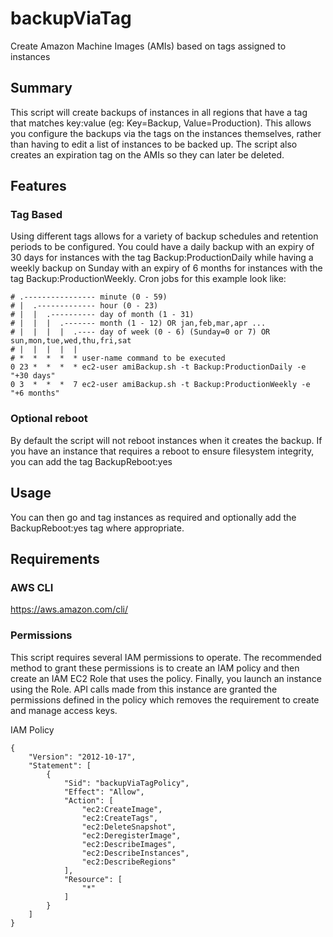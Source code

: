 # backupViaTag

Create Amazon Machine Images (AMIs) based on tags assigned to instances

## Summary
This script will create backups of instances in all regions that have a tag that matches key:value (eg: Key=Backup, Value=Production). This allows you configure the backups via the tags on the instances themselves, rather than having to edit a list of instances to be backed up. The script also creates an expiration tag on the AMIs so they can later be deleted. 

## Features

### Tag Based

Using different tags allows for a variety of backup schedules and retention periods to be configured. You could have a daily backup with an expiry of 30 days for instances with the tag Backup:ProductionDaily while having a weekly backup on Sunday with an expiry of 6 months for instances with the tag Backup:ProductionWeekly. Cron jobs for this example look like:
```
# .---------------- minute (0 - 59)
# |  .------------- hour (0 - 23)
# |  |  .---------- day of month (1 - 31)
# |  |  |  .------- month (1 - 12) OR jan,feb,mar,apr ...
# |  |  |  |  .---- day of week (0 - 6) (Sunday=0 or 7) OR sun,mon,tue,wed,thu,fri,sat
# |  |  |  |  |
# *  *  *  *  * user-name command to be executed
0 23 *  *  *  * ec2-user amiBackup.sh -t Backup:ProductionDaily -e "+30 days"
0 3  *  *  *  7 ec2-user amiBackup.sh -t Backup:ProductionWeekly -e "+6 months"
```
### Optional reboot

By default the script will not reboot instances when it creates the backup. If you have an instance that requires a reboot to ensure filesystem integrity, you can add the tag BackupReboot:yes

## Usage

You can then go and tag instances as required and optionally add the BackupReboot:yes tag where appropriate.

## Requirements
### AWS CLI
https://aws.amazon.com/cli/

### Permissions
This script requires several IAM permissions to operate. The recommended method to grant these permissions is to create an IAM policy and then create an IAM EC2 Role that uses the policy. Finally, you launch an instance using the Role. API calls made from this instance are granted the permissions defined in the policy which removes the requirement to create and manage access keys.

IAM Policy
```
{
    "Version": "2012-10-17",
    "Statement": [
        {
            "Sid": "backupViaTagPolicy",
            "Effect": "Allow",
            "Action": [
                "ec2:CreateImage",
                "ec2:CreateTags",
                "ec2:DeleteSnapshot",
                "ec2:DeregisterImage",
                "ec2:DescribeImages",
                "ec2:DescribeInstances",
                "ec2:DescribeRegions"
            ],
            "Resource": [
                "*"
            ]
        }
    ]
}
```
